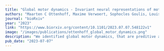 ```yaml
---
title: "Global motor dynamics - Invariant neural representations of motor behavior in distributed brain-wide recordings"
authors: "Maarten C Ottenhoff, Maxime Verwoert, Sophocles Goulis, Louis Wagner, Johannes P van Dijk, Pieter Kubben, Christian Herff"
journal: "bioRxiv"
year: "2023"
link: "https://www.biorxiv.org/content/10.1101/2023.07.07.548122v1"
image: "/images/publications/ottenhoff_global_motor_dynamics.png"
description: "We identified global motor dynamics, that are preditive across tasks and across participants. Even with non-overlapping electrode configurations"
pub_date: "2023-07-07"
---
```

